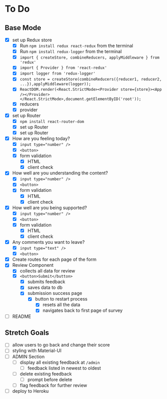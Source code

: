 # To Do

## Base Mode

- [x] set up Redux store
  - [x] Run `npm install redux react-redux` from the terminal
  - [x] Run `npm install redux-logger` from the terminal
  - [x] `import { createStore, combineReducers, applyMiddleware } from 'redux'`
  - [x] `import { Provider } from 'react-redux'`
  - [x] `import logger from 'redux-logger'`
  - [x] `const store = createStore(combineReducers({reducer1, reducer2, ...}),applyMiddleware(logger));`
  - [x] `ReactDOM.render(<React.StrictMode><Provider store={store}><App /></Provider></React.StrictMode>,document.getElementByID('root'));`
  - [x] reducers
  - [x] provider
- [x] set up Router
  - [x] `npm install react-router-dom`
  - [x] set up Router
  - [x] set up Router
- [x] How are you feeling today?
  - [x] `input type="number" />`
  - [x] `<button>`
  - [x] form validation
    - [x] HTML
    - [x] client check
- [x] How well are you understanding the content?
  - [x] `input type="number" />`
  - [x] `<button>`
  - [x] form validation
    - [x] HTML
    - [x] client check
- [x] How well are you being supported?
  - [x] `input type="number" />`
  - [x] `<button>`
  - [x] form validation
    - [x] HTML
    - [x] client check
- [x] Any comments you want to leave?
  - [x] `input type="text" />`
  - [x] `<button>`
- [x] Create routes for each page of the form
- [x] Review Component
  - [x] collects all data for review
  - [x] `<button>Submit</button>`
    - [x] submits feedback
    - [x] saves data to db
    - [x] submission success page
      - [x] button to restart process
        - [x] resets all the data
        - [x] navigates back to first page of survey
- [ ] README

## Stretch Goals

- [ ] allow users to go back and change their score
- [ ] styling with Material-UI
- [ ] ADMIN Section
  - [ ] display all existing feedback at `/admin`
    - [ ] feedback listed in newest to oldest
  - [ ] delete existing feedback
    - [ ] prompt before delete
  - [ ] flag feedback for further review
- [ ] deploy to Heroku
